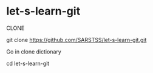 # let-s-learn-git

CLONE 

git clone https://github.com/SARSTSS/let-s-learn-git.git

Go in clone dictionary

cd let-s-learn-git

